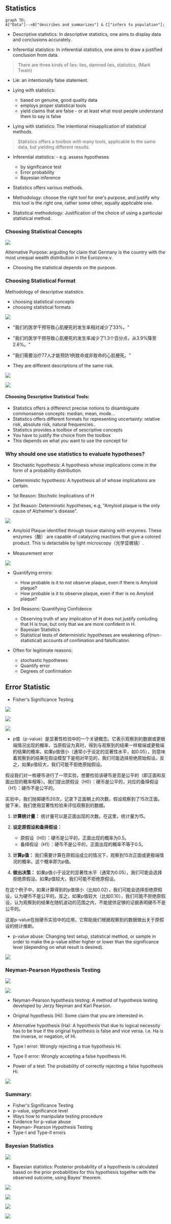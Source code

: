 ## Statistics

```mermaid
graph TD;
A["Data"]-->B["describes and summarizes"] & C["infers to population"];
```

- Descriptive statistics: In descriptive statistics, one aims to display data and conclusions accurately. 

- Inferential statistics: In inferential statistics, one aims to draw a justified conclusion from data. 

> There are three kinds of lies: lies, damned lies, statistics. (Mark Twain)


- Lie: an intentionally false statement.

- Lying with statistics:
    - based on genuine, good quality data
    - employs proper statistical tools
    - yield claims that are false - or at least what most people understand them to say is false

- Lying with statistics: The intentional misapplication of statistical methods.

> Statistics offers a toolbox with many tools, applicable to the same data, but yielding different results.

- Inferential statistics: - e.g. assess hypotheses 
    - by significance test
    - Error probability
    - Bayesian inference

- Statistics offers various methods.
- Methodology: choose the right tool for one's purpose, and justify why this tool is the right one, rather some other, equally applicable one.

- Statistical methodology: Justification of the choice of using a particular statistical method.

### Choosing Statistical Concepts

![](Pictures/statistics01.png)

Alternative Purpose: arguding for claim that Germany is the country with the most unequal wealth distribution in the Eurozone.v. 

- Choosing the statistical depends on the purpose. 

### Choosing Statistical Format

Methodology of descriptive statistics
- choosing statistical concepts
- choosing statistical formats

![](Pictures/statistics01.png)

- "我们的医学干预导致心肌梗死的发生率相对减少了33%。"

- "我们的医学干预导致心肌梗死的发生率减少了1.3个百分点，从3.9%降至2.6%。"

- "我们需要治疗77人才能预防1例致命或非致命的心肌梗死。"

- They are different descriptions of the same risk.

![](Pictures/statistics03.png)

![](Pictures/statistics04.png)


#### Choosing Descriptive Statistical Tools:
- Statistics offers a differenct precise notions to disambiguate commonsense concepts: median, mean, mode...
- Statistics offers different formats for representing uncertainty: relative risk, absolute risk, natural frequencies..
- Statistics provides a toolbox of sescriptive concepts
- You have to justify the choice from the toolbox
- This depends on what you want to use the concept for 


### Why should one use statistics to evaluate hypotheses?

- Stochastic hypothesis: A hypothesis whose implications come in the form of a probability distribution. 
- Deterministic hypothesis: A hypothesis all of whose implications are certain.

- 1st Reason: Stochstic Implications of H

- 2st Reason: Determinstic hypotheses, e.g, "Amyloid plaque is the only cause of Alzheimer's disease". 

![](Pictures/statistics05.png)

- Amyloid Plaque identified through tissue staining with enzymes. These enzymes（酶） are capable of catalyzing reactions that give a colored product. This is detactable by light microscopy（光学显微镜）.

- Measurement error

![](Pictures/statistics06.png)

- Quantifying errors:
    - How probable is it to not observe plaque, even if there is Amyloid plaque?
    - How probable is it to observe plaque, even if ther is no Amyloid plaque?

- 3rd Reasons: Quantifying Confidence
    - Observing truth of any implication of H does not justify conluding that H is true, but only that we are more confident in H. 
    - Bayesian Statistics
    - Statistical tests of deterministic hypotheses are weakening of(non-statistical) accounts of confimation and falsification.


- Often for legitimate reasons:
    - stochastic hypotheses
    - Quantify error
    - Degrees of confirmation

## Error Statistic

- Fisher's Significance Testing

![](Pictures/statistics07.png)

![](Pictures/statistics08.png)

![](Pictures/statistics09.png)

- p值（p-value）是显著性检验中的一个关键概念。它表示观察到的数据或更极端情况出现的概率，当原假设为真时，得到与观察到的结果一样极端或更极端的结果的概率。如果p值很小（通常小于设定的显著性水平，如0.05），则意味着观察到的结果在假设模型下是相对罕见的，我们可能选择拒绝原始假设。反之，如果p值较大，我们可能不拒绝原始假设。



假设我们对一枚硬币进行了一项实验，想要检验该硬币是否是公平的（即正面和反面出现的概率相等）。我们提出原假设（H0）：硬币是公平的，对应的备择假设（H1）：硬币不是公平的。

实验中，我们抛掷硬币20次，记录下正面朝上的次数，假设观察到了15次正面。接下来，我们使用显著性检验来评估观察到的数据。

1. **计算统计量：** 统计量可以是正面出现的次数。在这里，统计量为15。

2. **设定原假设和备择假设：** 
   - 原假设（H0）：硬币是公平的，正面出现的概率为0.5。
   - 备择假设（H1）：硬币不是公平的，正面出现的概率不等于0.5。

3. **计算p值：** 我们需要计算在原假设成立的情况下，观察到15次正面或更极端情况的概率。这个概率即为p值。

4. **做出决策：** 如果p值小于设定的显著性水平（通常为0.05），我们可能会选择拒绝原假设。如果p值较大，我们可能不拒绝原假设。

在这个例子中，如果计算得到的p值很小（比如0.02），我们可能会选择拒绝原假设，认为硬币不是公平的。反之，如果p值较大（比如0.10），我们可能不拒绝原假设，认为观察到的结果在随机波动的范围之内，不能提供足够的证据表明硬币不是公平的。

这是p-value在抛硬币实验中的应用，它帮助我们根据观察到的数据做出关于原假设的统计推断。


- p-value abuse: Changing test setup, statistical method, or sample in order to make the p-value either higher or lower than the significance level (depending on what result is desired).

![](Pictures/statistics10.png)

### Neyman-Pearson Hypothesis Testing

![](Pictures/statistics11.png)

![](Pictures/statistics12.png)

- Neyman-Pearson hypothesis testing: A method of hypothesis testing developed by Jerzy Neyman and Karl Pearson.

- Original hypothesis (Hi): Some claim that you are interested in.

- Alternative hypothesis (Ha): A hypothesis that due to logical necessity has to be true if the original hypothesis is false and vice versa. I.e. Ha is the inverse, or negation, of Hi.
- Type I error: Wrongly rejecting a true hypothesis Hi.
- Type II error: Wrongly accepting a false hypothesis Hi.
- Power of a test: The probability of correctly rejecting a false hypothesis Hi.

![](Pictures/statistics13.png)

### Summary:
- Fisher's Significance Testing
- p-value, significance level
- Ways how to manipulate testing procedure
- Evidence for p-value abuse
- Neyman- Pearson Hypothesis Testing
- Type-I and Type-II errors


### Bayesian Statistics

![](Pictures/statistics14.png)

- Bayesian statistics: Posterior probability of a hypothesis is calculated based on the prior probabilities for this hypothesis together with the observed outcome, using Bayes’ theorem.

![](Pictures/statistics15.png)

![](Pictures/statistics16.png)

![](Pictures/statistics17.png)

![](Pictures/statistics18.png)